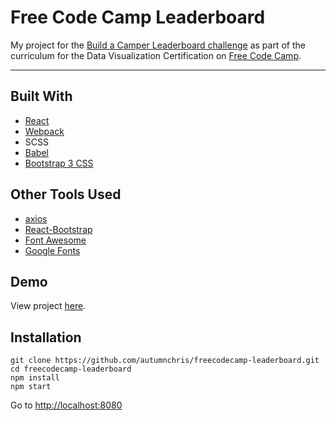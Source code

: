 # Free Code Camp Leaderboard

My project for the [Build a Camper Leaderboard challenge](https://www.freecodecamp.org/challenges/build-a-camper-leaderboard) as part of the curriculum for the Data Visualization Certification on [Free Code Camp](https://www.freecodecamp.org).

---

## Built With
* [React](https://reactjs.org)
* [Webpack](https://webpack.js.org)
* SCSS
* [Babel](https://babeljs.io)
* [Bootstrap 3 CSS](https://getbootstrap.com/docs/3.3/css)

## Other Tools Used
* [axios](https://github.com/axios/axios)
* [React-Bootstrap](https://react-bootstrap.github.io)
* [Font Awesome](http://fontawesome.io)
* [Google Fonts](https://fonts.google.com)

## Demo

View project [here](https://autumnchris.github.io/freecodecamp-leaderboard).

## Installation

```
git clone https://github.com/autumnchris/freecodecamp-leaderboard.git
cd freecodecamp-leaderboard
npm install
npm start
```

Go to [http://localhost:8080](http://localhost:8080)
